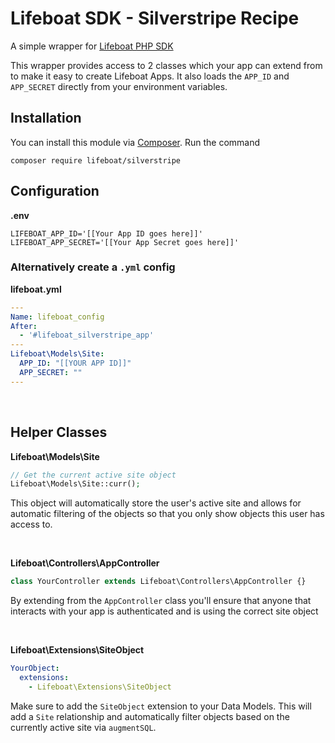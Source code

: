 # Lifeboat SDK - Silverstripe Recipe

A simple wrapper for
[Lifeboat PHP SDK](https://github.com/lifeboat-app/php-sdk)

This wrapper provides access to 2 classes which your app can extend from
to make it easy to create Lifeboat Apps. It also loads
the `APP_ID` and `APP_SECRET` directly from your
environment variables.

## Installation
You can install this module via [Composer](https://getcomposer.org).
Run the command
```
composer require lifeboat/silverstripe
```

## Configuration

**.env**
```dotenv
LIFEBOAT_APP_ID='[[Your App ID goes here]]'
LIFEBOAT_APP_SECRET='[[Your App Secret goes here]]'
```

### Alternatively create a `.yml` config
**lifeboat.yml**
```yml
---
Name: lifeboat_config
After:
  - '#lifeboat_silverstripe_app'
---
Lifeboat\Models\Site:
  APP_ID: "[[YOUR APP ID]]"
  APP_SECRET: ""
---
```

<p>&nbsp;</p>

## Helper Classes

**Lifeboat\Models\Site**
```php
// Get the current active site object
Lifeboat\Models\Site::curr();
```
This object will automatically store the user's active
site and allows for automatic filtering of the objects
so that you only show objects this user has access to.

<p>&nbsp;</p>

**Lifeboat\Controllers\AppController**
```php
class YourController extends Lifeboat\Controllers\AppController {}
```
By extending from the `AppController` class 
you'll ensure that anyone that interacts with your app 
is authenticated and is using the correct site object

<p>&nbsp;</p>

**Lifeboat\Extensions\SiteObject**
```yml
YourObject:
  extensions:
    - Lifeboat\Extensions\SiteObject
```
Make sure to add the `SiteObject` extension to your
Data Models. This will add a `Site` relationship
and automatically filter objects based on the currently
active site via `augmentSQL`.
